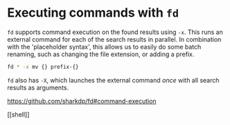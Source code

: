 # Executing commands with `fd`

`fd` supports command execution on the found results using `-x`. This runs an external command for each of the search results in parallel.
In combination with the 'placeholder syntax', this allows us to easily do some batch renaming, such as changing the file extension, or adding a prefix.

```bash
fd * -x mv {} prefix-{}
```

`fd` also has `-X`, which launches the external command _once_ with all search results as arguments.

https://github.com/sharkdp/fd#command-execution

[[shell]]